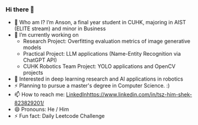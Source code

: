 ### Hi there 👋

<!--
**thshek0/thshek0** is a ✨ _special_ ✨ repository because its `README.md` (this file) appears on your GitHub profile.

Here are some ideas to get you started:
-->
- 🤔 Who am I? I’m Anson, a final year student in CUHK, majoring in AIST (ELITE stream) and minor in Business
- 🔭 I’m currently working on
  - Research Project: Overfitting evaluation metrics of image generative models
  - Practical Project: LLM applications (Name-Entity Recognition via ChatGPT API)
  - CUHK Robotics Team Project: YOLO applications and OpenCV projects
- 🌱 Interested in deep learning research and AI applications in robotics
- ⚡ Planning to pursue a master's degree in Computer Science. :)
- 📫 How to reach me: [LinkedIn](https://www.linkedin.com/in/tsz-him-shek-823829201/)https://www.linkedin.com/in/tsz-him-shek-823829201/
- 😄 Pronouns: He / Him
- ⚡ Fun fact: Daily Leetcode Challenge
